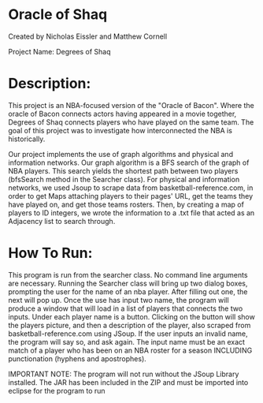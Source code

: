 # Oracle of Shaq
Created by Nicholas Eissler and Matthew Cornell

Project Name: Degrees of Shaq

# Description:
This project is an NBA-focused version of the "Oracle of Bacon". Where the oracle of Bacon connects actors having appeared in a movie together, 
Degrees of Shaq connects players who have played on the same team. The goal of this project was to investigate how interconnected the NBA is historically.

Our project implements the use of graph algorithms and physical and information networks. Our graph algorithm is a BFS search of the graph of NBA players. 
This search yields the shortest path between two players (bfsSearch method in the Searcher class). For physical and information networks, we used Jsoup to scrape 
data from basketball-reference.com, in order to get Maps attaching players to their pages' URL, get the teams they have played on, and get those teams rosters. 
Then, by creating a map of players to ID integers, we wrote the information to a .txt file that acted as an Adjacency list to search through. 

# How To Run:
This program is run from the searcher class. No command line arguments are necessary. Running the Searcher class will bring up two dialog boxes, prompting the user 
for the name of an nba player. After filling out one, the next will pop up. Once the use has input two name, the program will produce a window that will load in a 
list of players that connects the two inputs. Under each player name is a button. Clicking on the button will show the players picture, and then a description of 
the player, also scraped from basketball-reference.com using JSoup. If the user inputs an invalid name, the program will say so, and ask again. The input name must 
be an exact match of a player who has been on an NBA roster for a season INCLUDING punctionation (hyphens and apostrophes).

IMPORTANT NOTE: The program will not run without the JSoup Library installed. The JAR has been included in the ZIP and must be imported into eclipse for the 
program to run

